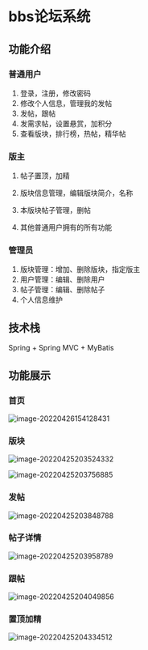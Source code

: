 # bbs论坛系统

## 功能介绍

### 普通用户

1. 登录，注册，修改密码
2. 修改个人信息，管理我的发帖
3. 发帖，跟帖
4. 发需求帖，设置悬赏，加积分
5. 查看版块，排行榜，热帖，精华帖

### 版主

1. 帖子置顶，加精

2. 版块信息管理，编辑版块简介，名称
3. 本版块帖子管理，删帖
4. 其他普通用户拥有的所有功能

### 管理员

1. 版块管理：增加、删除版块，指定版主
2. 用户管理：编辑、删除用户
3. 帖子管理：编辑、删除帖子
4. 个人信息维护

## 技术栈

Spring + Spring MVC + MyBatis

## 功能展示

### 首页

![image-20220426154128431](https://walegarrett-image-1304556108.cos.ap-chengdu.myqcloud.com/markdown_img/202204261541803.png)

### 版块

![image-20220425203524332](https://raw.githubusercontent.com/walegarrett/remote-image-repo/main/img/202204252035503.png)

![image-20220425203756885](https://raw.githubusercontent.com/walegarrett/remote-image-repo/main/img/202204252037041.png)

### 发帖

![image-20220425203848788](https://raw.githubusercontent.com/walegarrett/remote-image-repo/main/img/202204252038951.png)

### 帖子详情

![image-20220425203958789](https://raw.githubusercontent.com/walegarrett/remote-image-repo/main/img/202204252039021.png)

### 跟帖

![image-20220425204049856](https://raw.githubusercontent.com/walegarrett/remote-image-repo/main/img/202204252040990.png)

### 置顶加精

![image-20220425204334512](https://raw.githubusercontent.com/walegarrett/remote-image-repo/main/img/202204252043655.png)